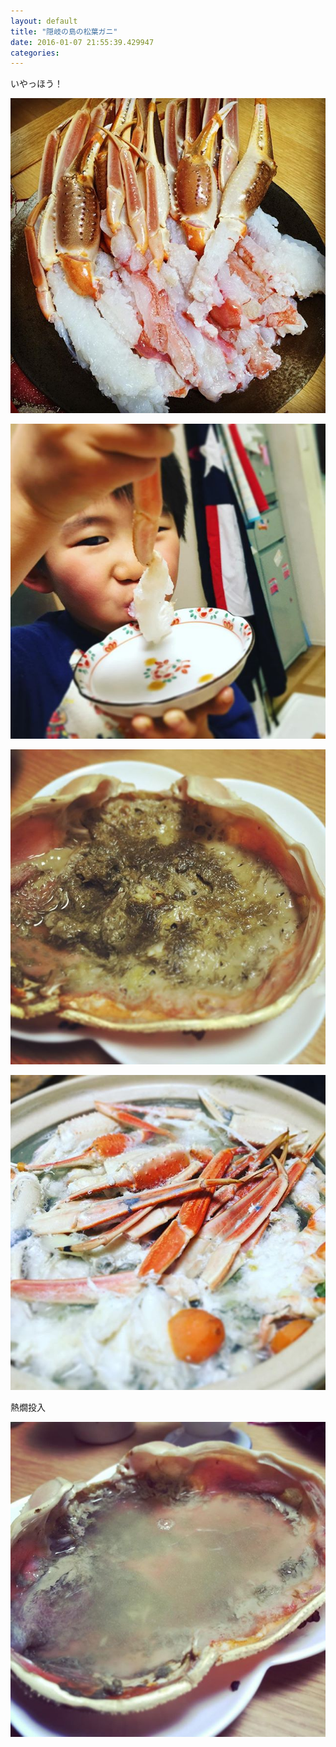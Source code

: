 ```yaml
---
layout: default
title: "隠岐の島の松葉ガニ"
date: 2016-01-07 21:55:39.429947
categories: 
---
```


いやっほう！

![いやっほう！](/assets/images/201512/12357378_905133239535821_1962529073_n.jpg)

![](/assets/images/201512/12393618_1112556838777858_1765993599_n.jpg)

![](/assets/images/201512/1208405_1546032075721303_1668615966_n.jpg)

![](/assets/images/201512/12357703_1500564173579096_1493667180_n.jpg)

熱燗投入

![熱燗投入](/assets/images/201512/12394045_1513824625578580_2054264330_n.jpg)


